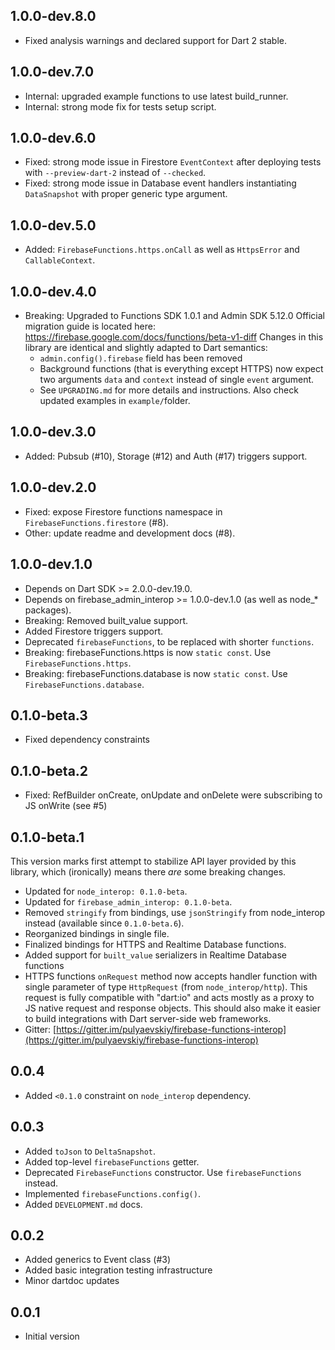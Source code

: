 ## 1.0.0-dev.8.0

- Fixed analysis warnings and declared support for Dart 2 stable.

## 1.0.0-dev.7.0

- Internal: upgraded example functions to use latest build_runner.
- Internal: strong mode fix for tests setup script.

## 1.0.0-dev.6.0

- Fixed: strong mode issue in Firestore `EventContext` after deploying
    tests with `--preview-dart-2` instead of `--checked`.
- Fixed: strong mode issue in Database event handlers instantiating
    `DataSnapshot` with proper generic type argument.

## 1.0.0-dev.5.0

- Added: `FirebaseFunctions.https.onCall` as well as `HttpsError` and
    `CallableContext`.

## 1.0.0-dev.4.0

- Breaking: Upgraded to Functions SDK 1.0.1 and Admin SDK 5.12.0
  Official migration guide is located here: https://firebase.google.com/docs/functions/beta-v1-diff
  Changes in this library are identical and slightly adapted to Dart
  semantics:
  * `admin.config().firebase` field has been removed
  * Background functions (that is everything except HTTPS) now
    expect two arguments `data` and `context` instead of single `event`
    argument.
  * See `UPGRADING.md` for more details and instructions. Also check updated
    examples in `example/`folder.

## 1.0.0-dev.3.0

- Added: Pubsub (#10), Storage (#12) and Auth (#17) triggers support.

## 1.0.0-dev.2.0

- Fixed: expose Firestore functions namespace in `FirebaseFunctions.firestore` (#8).
- Other: update readme and development docs (#8).

## 1.0.0-dev.1.0

- Depends on Dart SDK >= 2.0.0-dev.19.0.
- Depends on firebase_admin_interop >= 1.0.0-dev.1.0 (as well as node_* packages).
- Breaking: Removed built_value support.
- Added Firestore triggers support.
- Deprecated `firebaseFunctions`, to be replaced with shorter `functions`.
- Breaking: firebaseFunctions.https is now `static const`. Use `FirebaseFunctions.https`.
- Breaking: firebaseFunctions.database is now `static const`. Use `FirebaseFunctions.database`.

## 0.1.0-beta.3

- Fixed dependency constraints

## 0.1.0-beta.2

- Fixed: RefBuilder onCreate, onUpdate and onDelete were subscribing to JS onWrite (see #5)

## 0.1.0-beta.1

This version marks first attempt to stabilize API layer provided
by this library, which (ironically) means there _are_ some breaking
changes.

- Updated for `node_interop: 0.1.0-beta`.
- Updated for `firebase_admin_interop: 0.1.0-beta`.
- Removed `stringify` from bindings, use `jsonStringify` from
  node_interop instead (available since `0.1.0-beta.6`).
- Reorganized bindings in single file.
- Finalized bindings for HTTPS and Realtime Database functions.
- Added support for `built_value` serializers in Realtime Database
  functions
- HTTPS functions `onRequest` method now accepts handler function with
  single parameter of type `HttpRequest` (from `node_interop/http`).
  This request is fully compatible with "dart:io" and acts mostly
  as a proxy to JS native request and response objects. This should
  also make it easier to build integrations with Dart server-side web
  frameworks.
- Gitter: [https://gitter.im/pulyaevskiy/firebase-functions-interop](https://gitter.im/pulyaevskiy/firebase-functions-interop)

## 0.0.4

- Added `<0.1.0` constraint on `node_interop` dependency.

## 0.0.3

- Added `toJson` to `DeltaSnapshot`.
- Added top-level `firebaseFunctions` getter.
- Deprecated `FirebaseFunctions` constructor. Use `firebaseFunctions` instead.
- Implemented `firebaseFunctions.config()`.
- Added `DEVELOPMENT.md` docs.

## 0.0.2

- Added generics to Event class (#3)
- Added basic integration testing infrastructure
- Minor dartdoc updates

## 0.0.1

- Initial version

